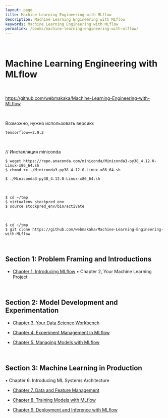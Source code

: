 ```yaml
---
layout: page
title: Machine Learning Engineering with MLflow
description: Machine Learning Engineering with MLflow
keywords: Machine Learning Engineering with MLflow
permalink: /books/machine-learning-engineering-with-mlflow/
---
```


<br/>

# Machine Learning Engineering with MLflow

<br/>

https://github.com/webmakaka/Machine-Learning-Engineering-with-MLflow

<br/>

Возможно, нужно использовать версию:

```
tensorflow==2.9.2
```

<br/>

// Инсталляция miniconda

```
$ weget https://repo.anaconda.com/miniconda/Miniconda3-py38_4.12.0-Linux-x86_64.sh
$ chmod +x ./Miniconda3-py38_4.12.0-Linux-x86_64.sh

$ ./Miniconda3-py38_4.12.0-Linux-x86_64.sh
```

<!--
```
$ conda deactivate
``` -->

<br/>

```
$ cd ~/tmp
$ virtualenv stockpred_env
$ source stockpred_env/bin/activate
```

<br/>

```
$ cd ~/tmp
$ git clone https://github.com/webmakaka/Machine-Learning-Engineering-with-MLflow
```

<br/>

## Section 1: Problem Framing and Introductions

- [Chapter 1. Introducing MLflow](/books/machine-learning-engineering-with-mlflow/introducing-mlflow/)
  • Chapter 2, Your Machine Learning Project

<br/>

## Section 2: Model Development and Experimentation

- [Chapter 3. Your Data Science Workbench](/books/machine-learning-engineering-with-mlflow/your-data-science-workbench/)

- [Chapter 4. Experiment Management in MLflow](/books/machine-learning-engineering-with-mlflow/experiment-management-in-mlflow/)

- [Chapter 5. Managing Models with MLflow](/books/machine-learning-engineering-with-mlflow/managing-models-with-mlflow/)

<br/>

## Section 3: Machine Learning in Production

• Chapter 6. Introducing ML Systems Architecture

- [Chapter 7. Data and Feature Management](/books/machine-learning-engineering-with-mlflow/data-and-feature-management/)
- [Chapter 8. Training Models with MLflow](/books/machine-learning-engineering-with-mlflow/training-models-with-mlflow/)

- [Chapter 9. Deployment and Inference with MLflow](/books/machine-learning-engineering-with-mlflow/deployment-and-inference-with-mlflow/)
